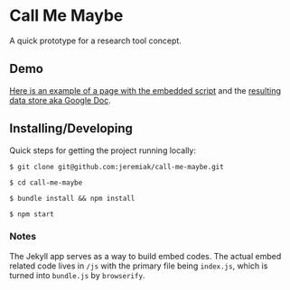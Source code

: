 # Call Me Maybe

A quick prototype for a research tool concept.

## Demo

[Here is an example of a page with the embedded script](https://jeremiak.github.io/call-me-maybe/demo.html) and the [resulting data store aka Google Doc](https://docs.google.com/spreadsheets/d/1uov31VpYtkCzLF0eFz6FVdC7y-JjcrX0sWTWE0ZunD8/edit#gid=1073603305).

## Installing/Developing

Quick steps for getting the project running locally:

`$ git clone git@github.com:jeremiak/call-me-maybe.git`

`$ cd call-me-maybe`

`$ bundle install && npm install`

`$ npm start`

### Notes
The Jekyll app serves as a way to build embed codes. The actual embed related code lives in `/js` with the primary file being `index.js`, which is turned into `bundle.js` by `browserify`.